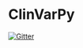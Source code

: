 # ClinVarPy

[![Gitter](https://badges.gitter.im/Join%20Chat.svg)](https://gitter.im/narendrameena/ClinVarPy?utm_source=badge&utm_medium=badge&utm_campaign=pr-badge&utm_content=badge)